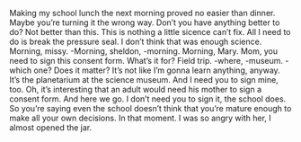 Making my school lunch the next morning proved no easier than dinner.
Maybe you’re turning it the wrong way.
Don’t you have anything better to do?
Not better than this.
This is nothing a little sicence can’t fix.
All I need to do is break the pressure seal.
I don’t think that was enough science.
Morning, missy.
-Morning, sheldon, -morning.
Morning, Mary.
Mom, you need to sign this consent form.
What’s it for?
Field trip.
-where, -museum.
-which one? 
Does it matter?
It’s not like I’m gonna learn anything, anyway.
It’s the planetarium at the science museum.
And I need you to sign mine, too.
Oh, it’s interesting that an adult would need his mother to sign a consent form.
And here we go.
I don’t need you to sign it, the school does.
So you’re saying even the school doesn’t think that
you’re mature enough to make all your own decisions.
In that moment.
I was so angry with her, I almost opened the jar.


